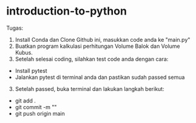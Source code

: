 # introduction-to-python

Tugas:
1. Install Conda dan Clone Github ini, masukkan code anda ke "main.py"
2. Buatkan program kalkulasi perhitungan Volume Balok dan Volume Kubus.
3. Setelah selesai coding, silahkan test code anda dengan cara:
  - Install pytest
  - Jalankan pytest di terminal anda dan pastikan sudah passed semua
3. Setelah passed, buka terminal dan lakukan langkah berikut:
  - git add .
  - git commit -m "<NIM>"
  - git push origin main
